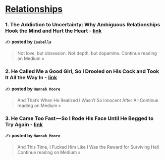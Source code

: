 
<h1><a href=https://medium.com/tag/relationships/recommended target="_blank" rel="noopener noreferrer">Relationships</a></h1>
<h3>1. The Addiction to Uncertainty: Why Ambiguous Relationships Hook the Mind and Hurt the Heart - <a href="https://medium.com/@miaisabella5737/the-addiction-to-uncertainty-why-ambiguous-relationships-hook-the-mind-and-hurt-the-heart-5275ed3d785d?source=rss------relationships-5" target="_blank" rel="noopener noreferrer">link</a></h3>

✍️ **posted by `Isabella`**

<blockquote>Not love, but obsession. Not depth, but dopamine.
Continue reading on Medium »</blockquote>

<h3>2. He Called Me a Good Girl, So I Drooled on His Cock and Took It All the Way In - <a href="https://coupletherapist.medium.com/he-called-me-a-good-girl-so-i-drooled-on-his-cock-and-took-it-all-the-way-in-f793009dd478?source=rss------relationships-5" target="_blank" rel="noopener noreferrer">link</a></h3>

✍️ **posted by `Hannah Moore`**

<blockquote>And That’s When He Realized I Wasn’t So Innocent After All
Continue reading on Medium »</blockquote>

<h3>3. He Came Too Fast — So I Rode His Face Until He Begged to Try Again - <a href="https://coupletherapist.medium.com/he-came-too-fast-so-i-rode-his-face-until-he-begged-to-try-again-50534939dbc3?source=rss------relationships-5" target="_blank" rel="noopener noreferrer">link</a></h3>

✍️ **posted by `Hannah Moore`**

<blockquote>And This Time, I Fucked Him Like I Was the Reward for Surviving Hell
Continue reading on Medium »</blockquote>


